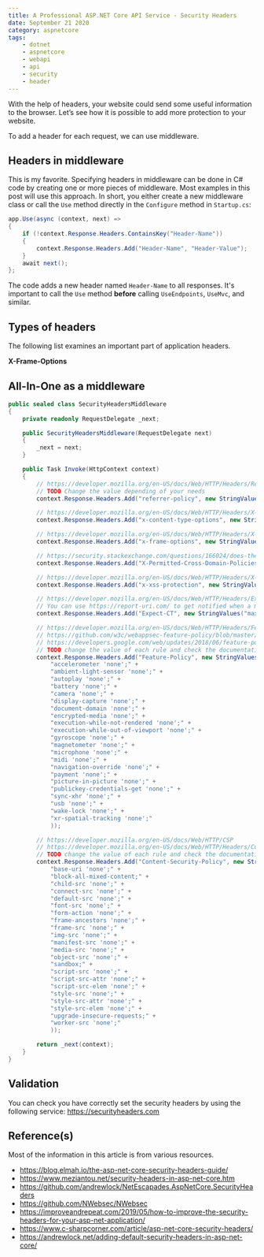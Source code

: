 ```yaml
---
title: A Professional ASP.NET Core API Service - Security Headers
date: September 21 2020
category: aspnetcore
tags:
    - dotnet
    - aspnetcore
    - webapi
    - api
    - security
    - header
---
```



With the help of headers, your website could send some useful information to the browser. Let’s see how it is possible to add more protection to your website.

To add a header for each request, we can use middleware.

<!-- more -->

## Headers in middleware

This is my favorite. Specifying headers in middleware can be done in C# code by creating one or more pieces of middleware. Most examples in this post will use this approach. In short, you either create a new middleware class or call the `Use` method directly in the `Configure` method in `Startup.cs`:

```cs
app.Use(async (context, next) =>
{
    if (!context.Response.Headers.ContainsKey("Header-Name"))
    {
        context.Response.Headers.Add("Header-Name", "Header-Value");
    }
    await next();
};
```

The code adds a new header named `Header-Name` to all responses. It's important to call the `Use` method **before** calling `UseEndpoints`, `UseMvc`, and similar.

## Types of headers

The following list examines an important part of application headers.

**X-Frame-Options**





## All-In-One as a middleware

```cs
public sealed class SecurityHeadersMiddleware
{
    private readonly RequestDelegate _next;

    public SecurityHeadersMiddleware(RequestDelegate next)
    {
        _next = next;
    }

    public Task Invoke(HttpContext context)
    {
        // https://developer.mozilla.org/en-US/docs/Web/HTTP/Headers/Referrer-Policy
        // TODO Change the value depending of your needs
        context.Response.Headers.Add("referrer-policy", new StringValues("strict-origin-when-cross-origin"));

        // https://developer.mozilla.org/en-US/docs/Web/HTTP/Headers/X-Content-Type-Options
        context.Response.Headers.Add("x-content-type-options", new StringValues("nosniff"));

        // https://developer.mozilla.org/en-US/docs/Web/HTTP/Headers/X-Frame-Options
        context.Response.Headers.Add("x-frame-options", new StringValues("DENY"));

        // https://security.stackexchange.com/questions/166024/does-the-x-permitted-cross-domain-policies-header-have-any-benefit-for-my-websit
        context.Response.Headers.Add("X-Permitted-Cross-Domain-Policies", new StringValues("none"));

        // https://developer.mozilla.org/en-US/docs/Web/HTTP/Headers/X-XSS-Protection
        context.Response.Headers.Add("x-xss-protection", new StringValues("1; mode=block"));

        // https://developer.mozilla.org/en-US/docs/Web/HTTP/Headers/Expect-CT
        // You can use https://report-uri.com/ to get notified when a misissued certificate is detected
        context.Response.Headers.Add("Expect-CT", new StringValues("max-age=0, enforce, report-uri=\"https://example.report-uri.com/r/d/ct/enforce\""));

        // https://developer.mozilla.org/en-US/docs/Web/HTTP/Headers/Feature-Policy
        // https://github.com/w3c/webappsec-feature-policy/blob/master/features.md
        // https://developers.google.com/web/updates/2018/06/feature-policy
        // TODO change the value of each rule and check the documentation to see if new features are available
        context.Response.Headers.Add("Feature-Policy", new StringValues(
            "accelerometer 'none';" +
            "ambient-light-sensor 'none';" +
            "autoplay 'none';" +
            "battery 'none';" +
            "camera 'none';" +
            "display-capture 'none';" +
            "document-domain 'none';" +
            "encrypted-media 'none';" +
            "execution-while-not-rendered 'none';" +
            "execution-while-out-of-viewport 'none';" +
            "gyroscope 'none';" +
            "magnetometer 'none';" +
            "microphone 'none';" +
            "midi 'none';" +
            "navigation-override 'none';" +
            "payment 'none';" +
            "picture-in-picture 'none';" +
            "publickey-credentials-get 'none';" +
            "sync-xhr 'none';" +
            "usb 'none';" +
            "wake-lock 'none';" +
            "xr-spatial-tracking 'none';"
            ));

        // https://developer.mozilla.org/en-US/docs/Web/HTTP/CSP
        // https://developer.mozilla.org/en-US/docs/Web/HTTP/Headers/Content-Security-Policy
        // TODO change the value of each rule and check the documentation to see if new rules are available
        context.Response.Headers.Add("Content-Security-Policy", new StringValues(
            "base-uri 'none';" +
            "block-all-mixed-content;" +
            "child-src 'none';" +
            "connect-src 'none';" +
            "default-src 'none';" +
            "font-src 'none';" +
            "form-action 'none';" +
            "frame-ancestors 'none';" +
            "frame-src 'none';" +
            "img-src 'none';" +
            "manifest-src 'none';" +
            "media-src 'none';" +
            "object-src 'none';" +
            "sandbox;" +
            "script-src 'none';" +
            "script-src-attr 'none';" +
            "script-src-elem 'none';" +
            "style-src 'none';" +
            "style-src-attr 'none';" +
            "style-src-elem 'none';" +
            "upgrade-insecure-requests;" +
            "worker-src 'none';"
            ));

        return _next(context);
    }
}

```

## Validation

You can check you have correctly set the security headers by using the following service: https://securityheaders.com

## Reference(s)

Most of the information in this article is from various resources.

* https://blog.elmah.io/the-asp-net-core-security-headers-guide/
* https://www.meziantou.net/security-headers-in-asp-net-core.htm
* https://github.com/andrewlock/NetEscapades.AspNetCore.SecurityHeaders
* https://github.com/NWebsec/NWebsec
* https://improveandrepeat.com/2019/05/how-to-improve-the-security-headers-for-your-asp-net-application/
* https://www.c-sharpcorner.com/article/asp-net-core-security-headers/
* https://andrewlock.net/adding-default-security-headers-in-asp-net-core/